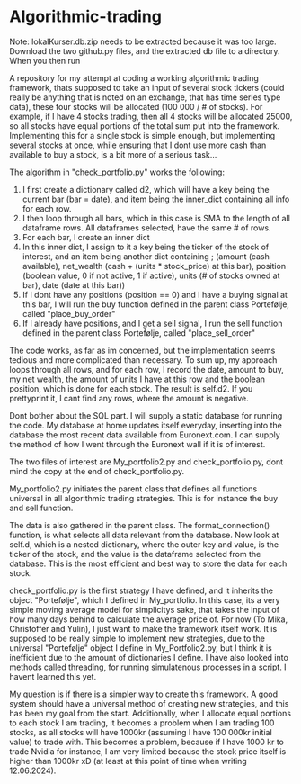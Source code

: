 # Algorithmic-trading
Note:
lokalKurser.db.zip needs to be extracted because it was too large. Download the two github.py files, and the extracted db file to a directory. When you then run 

A repository for my attempt at coding a working algorithmic trading framework, thats supposed to take an input of several stock tickers (could really be anything that is noted on an exchange, that has time series type data), these four stocks will be allocated (100 000 / # of stocks). For example, if I have 4 stocks trading, then all 4 stocks will be allocated 25000, so all stocks have equal portions of the total sum put into the framework. Implementing this for a single stock is 
simple enough, but implementing several stocks at once, while ensuring that I dont use more cash than available to buy a stock, is a bit more of a serious task...

The algorithm in "check_portfolio.py" works the following:
1. I first create a dictionary called d2, which will have a key being the current bar (bar = date), and item being the inner_dict containing all info for each row.
2. I then loop through all bars, which in this case is SMA to the length of all dataframe rows. All dataframes selected, have the same # of rows.
3. For each bar, I create an inner dict
4. In this inner dict, I assign to it a key being the ticker of the stock of interest, and an item being another dict containing ;
   (amount (cash available),
   net_wealth (cash + (units * stock_price) at this bar),
   position (boolean value, 0 if not active, 1 if active),
   units (# of stocks owned at bar), date (date at this bar))
7. If I dont have any positions (position == 0) and I have a buying signal at this bar, I will run the buy function defined in the parent class Portefølje, called "place_buy_order"
8. If I already have positions, and I get a sell signal, I run the sell function defined in the parent class Portefølje, called "place_sell_order"

The code works, as far as im concerned, but the implementation seems tedious and more complicated than necessary. To sum up, my approach loops through all rows, and for each row, I record the date, amount to buy, my net wealth, the amount of units I have at this row and the boolean position, which is done for each stock.
The result is self.d2. If you prettyprint it, I cant find any rows, where the amount is negative.


Dont bother about the SQL part. I will supply a static database for running the code. My database at home updates itself everyday, inserting into the database the most recent data available from Euronext.com. I can supply the method of how I went through the Euronext wall if it is of interest.


The two files of interest are My_portfolio2.py and check_portfolio.py, dont mind the copy at the end of check_portfolio.py.

My_portfolio2.py initiates the parent class that defines all functions universal in all algorithmic trading strategies. This is for instance the buy and sell function. 

The data is also gathered in the parent class. The format_connection() function, is what selects all data relevant from the database. Now look at self.d, which is a nested dictionary, where the outer key and value, is the ticker of the stock, and the value is the dataframe selected from the database. This is the most efficient and best way to store the data for each stock.


check_portfolio.py is the first strategy I have defined, and it inherits the object "Portefølje", which I defined in My_portfolio. In this case, its a very simple moving average model for simplicitys sake, that takes the input of how many days behind to calculate the average price of. For now (To Mika, Christoffer and Yulin), I just want to make the framework itself work. 
It is supposed to be really simple to implement new strategies, due to the universal "Portefølje" object I define in My_Portfolio2.py, but I think it is inefficient due to the amount of dictionaries I define. I have also looked into methods called threading, for running simulatenous processes in a script. I havent learned this yet.

My question is if there is a simpler way to create this framework. A good system should have a universal method of creating new strategies, and this has been my goal from the start.
Additionally, when I allocate equal portions to each stock I am trading, it becomes a problem when I am trading 100 stocks, as all stocks will have 1000kr (assuming I have 100 000kr initial value) to trade with. This becomes a problem, because if I have 1000 kr to trade Nvidia for instance, I am very limited because the stock price itself is higher than 1000kr xD (at least at this point of time when writing 12.06.2024).
